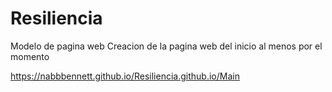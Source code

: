 # Resiliencia
Modelo de pagina web
Creacion de la pagina web del inicio al menos por el momento

https://nabbbennett.github.io/Resiliencia.github.io/Main
